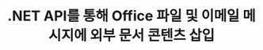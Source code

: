 ---
############################# Static ############################
layout: "auto-gen-gist"
draft: false
path: "ko/assembly/net/document/docm/"
otherformats: PDF HTML XPS TIFF MHTML TXT XAML EPUB SVG PS PCL XML OTT OXPS MD POT OTP DOC DOCX DOT DOTX DOTM RTF ODT OTT XLS XLT XLSX XLSM XLTX XLTM XLSB ODS PPT PPTX PPTM PPS PPSX PPSM  POTX POTM ODP EML EMLX MSG 

############################# Head ############################
head_title: ".NET API를 통해 이메일 및 DOCM 파일에 외부 문서 콘텐츠 삽입"
head_description: "GroupDocs.Assembly .NET API를 사용하면 프로그래머가 외부 문서의 내용을 PDF DOC, DOCX, RTF, XLSX, CSV, PPTX, EML, MSG 및 기타 파일 형식에 동적으로 삽입할 수 있습니다."

############################# Header ############################
title: ".NET API를 통해 Office 파일 및 이메일 메시지에 외부 문서 콘텐츠 삽입"
description: "GroupDocs.Assembly .NET API는 PDF DOCX, XLSX, CSV, PPTX, MSG 등과 같은 보고서, 이메일 및 Office 문서에 외부 문서 콘텐츠의 동적 삽입을 완벽하게 지원합니다."

######################### Download Button #######################
button:
    enable: true

############################# About ############################
about:
    enable: true
    title: ".NET을 통해 외부 문서의 내용을 다른 파일, 보고서 및 이메일에 삽입하는 방법은 무엇입니까?"
    content: |
       문서 또는 문서 파일은 사용자가 나중에 검색할 수 있는 디지털 및 비디지털 정보 집합을 나타냅니다. 컴퓨터 또는 디지털 문서는 컴퓨터 시스템 내부에 저장할 수 있는 소프트웨어 응용 프로그램에서 만든 파일입니다. 일반적으로 워드 프로세서 또는 텍스트 편집기는 컴퓨터 시스템에서 전자 문서를 작성하는 데 사용됩니다. .NET용 GroupDocs.Assembly는 소프트웨어 개발자가 문서를 쉽게 만들고 관리하는 데 사용할 수 있는 강력한 응용 프로그램 소프트웨어를 만드는 데 도움이 되는 매우 유용한 API입니다. 소프트웨어 개발자는 외부 문서의 내용을 보고서, 이메일 및 Office 문서에 동적으로 삽입할 수 있습니다. PDF, HTML, Outlook 이메일, Microsoft Office Word, Excel 워크시트, PowerPoint 프레젠테이션 등과 같이 매우 일반적으로 사용되는 일부 문서 유형에 대한 지원을 제공했습니다. 또한 문서 페이지에 콘텐츠 삽입, 스프레드시트 셀에 삽입, 콘텐츠 편집 또는 교체, 프레젠테이션 슬라이드에 콘텐츠 삽입 등과 같은 문서 콘텐츠 삽입 및 편집과 관련된 일부 고급 기능이 완벽하게 지원됩니다.

############################# content ############################
steps:
    enable: true
    block:
    - title_left: ".NET을 통해 Word 파일에 외부 문서 내용 삽입"
      content_left: |
       GroupDocs.Assembly .NET API를 사용하면 소프트웨어 개발자가 외부 문서의 내용을 다양한 유형의 문서 및 이메일 메시지에 쉽게 삽입할 수 있습니다. 아래 .NET 코드 예제는 몇 줄의 코드로 외부 문서의 내용을 워드 프로세싱 문서에 삽입하는 방법을 보여줍니다. 

      title_right: "문서 콘텐츠를 DOCM 파일에 추가하는 방법"
      content_right: |
        * 소스 오픈 문서 템플릿 설정
        * 대상 오픈 문서 보고서 설정
        * [DocumentAssembler](https://apireference.groupdocs.com/assembly/net/groupdocs.assembly/documentassembler) 클래스의 인스턴스 생성
        * [AssembleDocument](https://apireference.groupdocs.com/assembly/net/groupdocs.assembly.documentassembler/assembledocument/methods/3) 메서드를 호출하여 오픈 문서 형식으로 Report를 생성합니다. 그것은 지원
          * 지정된 소스 경로에서 템플릿 문서를 로드합니다.
          * 지정된 단일 또는 여러 소스의 데이터로 템플릿 문서를 채웁니다.
          * 주어진 LoadSaveOptions를 사용하여 결과 문서를 대상 경로에 저장합니다.
          * 데이터 소스 개체에 대한 정보입니다.

      gisthash: "c4dc0be4f8ab8c2ba4ee6a78673ca1cd"
      gistfile: "dynamic_documents_insertion_to_word_processing.cs"

    - title_left: ".NET을 통해 이메일에 외부 문서의 내용 삽입"
      content_left: |
       GroupDocs.Assembly .NET API를 사용하면 문서 내부에 다양한 종류의 문서 유형과 내용을 추가하고 관리할 수 있습니다. 외부 문서의 내용을 다양한 문서 유형 및 이메일 파일 형식에 동적으로 삽입할 수 있습니다. 다음 C# 코드는 사용자가 외부 문서의 콘텐츠를 자신의 .NET 앱 내부에 있는 문서 및 이메일 메시지에 얼마나 쉽게 삽입할 수 있는지 보여줍니다.

      title_right: "C#을 통해 이메일 메시지에 문서 내용 추가"
      content_right: |
        * 소스 오픈 문서 템플릿 설정
        * 대상 오픈 문서 보고서 설정
        * [DocumentAssembler](https://apireference.groupdocs.com/assembly/net/groupdocs.assembly/documentassembler) 클래스의 인스턴스 생성
        * [AssembleDocument](https://apireference.groupdocs.com/assembly/net/groupdocs.assembly.documentassembler/assembledocument/methods/3) 메서드를 호출하여 오픈 문서 형식으로 Report를 생성합니다. 그것은 지원
          * 지정된 소스 경로에서 템플릿 문서를 로드합니다.
          * 지정된 단일 또는 여러 소스의 데이터로 템플릿 문서를 채웁니다.
          * 주어진 LoadSaveOptions를 사용하여 결과 문서를 대상 경로에 저장합니다.
          * 데이터 소스 개체에 대한 정보입니다.

      gisthash: "8fe014550c5f05467da6910a7ee16f18"
      gistfile: "dynamic_documents_insertion_to_emails_dotnet.cs"

    - title_left: "시스템 요구 사항"
      content_left: |
       GroupDocs.Assembly .NET API는 모든 주요 플랫폼 및 운영 체제에서 지원됩니다. 전체 시스템 요구 사항 가이드를 보려면 [시스템 요구 사항](https://docs.groupdocs.com/assembly/net/system-requirements/)을 방문하십시오. 아래 코드를 실행하기 전에 다음 전제 조건이 컴퓨터에 설치되어 있는지 확인하십시오. 체계:
        * 운영 체제: 마이크로소프트 윈도우, 리눅스, 맥OS
        * 개발 환경: Visual Studio, Xamarin, MonoDevelop 등
        * 프레임워크: .NET Framework, .NET Standard, .NET Core, Mono
        * [NuGet](https://www.nuget.org/packages/GroupDocs.Assembly/)에서 최신 버전의 GroupDocs.Assembly .NET API를 가져옵니다.
        
      title_right: "GroupDocs.Assembly를 사용하는 이유"
      content_right: |
       * 사용자가 템플릿에서 사용자 정의 문서를 만들 수 있습니다.
       * 문서 생성 및 자동화를 위해 추가 소프트웨어가 필요하지 않습니다.
       * 데이터 소스를 기반으로 출력 문서를 생성하는 기능
       * 보고서에 문서 내용을 동적으로 삽입
       * 동적으로 이메일 첨부 파일 첨부 및 보고서에 하이퍼링크 삽입
       * 빈 단락 자동 제거
       * 여러 데이터 형식에 대한 완벽한 지원
       * 동적 이메일 첨부 파일 지원

demos:
    enable: true
        

more_formats:
    enable: true


back_to_top:
    enable: true
---